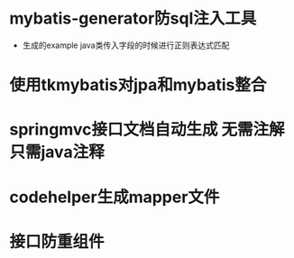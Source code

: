 # mybatis-generator防sql注入工具
* 生成的example java类传入字段的时候进行正则表达式匹配

# 使用tkmybatis对jpa和mybatis整合

# springmvc接口文档自动生成 无需注解 只需java注释

# codehelper生成mapper文件

# 接口防重组件